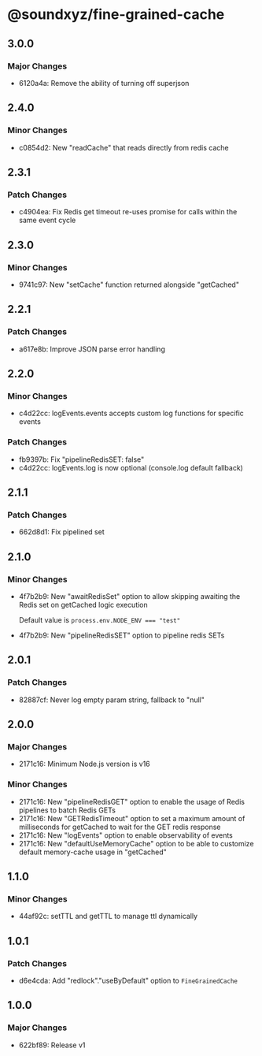 # @soundxyz/fine-grained-cache

## 3.0.0

### Major Changes

- 6120a4a: Remove the ability of turning off superjson

## 2.4.0

### Minor Changes

- c0854d2: New "readCache" that reads directly from redis cache

## 2.3.1

### Patch Changes

- c4904ea: Fix Redis get timeout re-uses promise for calls within the same event cycle

## 2.3.0

### Minor Changes

- 9741c97: New "setCache" function returned alongside "getCached"

## 2.2.1

### Patch Changes

- a617e8b: Improve JSON parse error handling

## 2.2.0

### Minor Changes

- c4d22cc: logEvents.events accepts custom log functions for specific events

### Patch Changes

- fb9397b: Fix "pipelineRedisSET: false"
- c4d22cc: logEvents.log is now optional (console.log default fallback)

## 2.1.1

### Patch Changes

- 662d8d1: Fix pipelined set

## 2.1.0

### Minor Changes

- 4f7b2b9: New "awaitRedisSet" option to allow skipping awaiting the Redis set on getCached logic execution

  Default value is `process.env.NODE_ENV === "test"`

- 4f7b2b9: New "pipelineRedisSET" option to pipeline redis SETs

## 2.0.1

### Patch Changes

- 82887cf: Never log empty param string, fallback to "null"

## 2.0.0

### Major Changes

- 2171c16: Minimum Node.js version is v16

### Minor Changes

- 2171c16: New "pipelineRedisGET" option to enable the usage of Redis pipelines to batch Redis GETs
- 2171c16: New "GETRedisTimeout" option to set a maximum amount of milliseconds for getCached to wait for the GET redis response
- 2171c16: New "logEvents" option to enable observability of events
- 2171c16: New "defaultUseMemoryCache" option to be able to customize default memory-cache usage in "getCached"

## 1.1.0

### Minor Changes

- 44af92c: setTTL and getTTL to manage ttl dynamically

## 1.0.1

### Patch Changes

- d6e4cda: Add "redlock"."useByDefault" option to `FineGrainedCache`

## 1.0.0

### Major Changes

- 622bf89: Release v1
